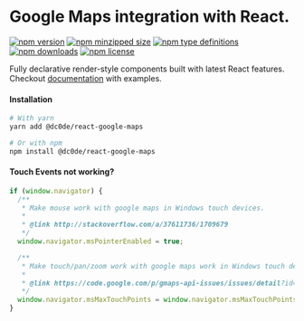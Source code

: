 # Google Maps integration with React.

[![npm version](https://img.shields.io/npm/v/@dc0de/react-google-maps.svg)](https://npmjs.com/@jeremydurnell/react-google-maps)
[![npm minzipped size](https://img.shields.io/bundlephobia/minzip/@dc0de/react-google-maps.svg)](https://bundlephobia.com/result?p=@jeremydurnell/react-google-maps)
[![npm type definitions](https://img.shields.io/npm/types/@dc0de/react-google-maps.svg)](https://npmjs.com/@jeremydurnell/react-google-maps)
[![npm downloads](https://img.shields.io/npm/dm/@dc0de/react-google-maps.svg)](https://npmjs.com/@jeremydurnell/react-google-maps)
[![npm license](https://img.shields.io/npm/l/@dc0de/react-google-maps.svg)](https://npmjs.com/@jeremydurnell/react-google-maps)

Fully declarative render-style components built with latest React features. Checkout [documentation](https://dcodeteam.github.io/react-google-maps/) with examples.

#### Installation

```bash
# With yarn
yarn add @dc0de/react-google-maps

# Or with npm
npm install @dc0de/react-google-maps
```

#### Touch Events not working?

```javascript
if (window.navigator) {
  /**
   * Make mouse work with google maps in Windows touch devices.
   *
   * @link http://stackoverflow.com/a/37611736/1709679
   */
  window.navigator.msPointerEnabled = true;

  /**
   * Make touch/pan/zoom work with google maps work in Windows touch devices.
   *
   * @link https://code.google.com/p/gmaps-api-issues/issues/detail?id=6425
   */
  window.navigator.msMaxTouchPoints = window.navigator.msMaxTouchPoints || 2;
}
```
